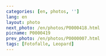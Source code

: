 ```yaml
---
categories: [en, photos, '']
lang: en
layout: photo
next_photo: /en/photos/P0000418.html
picname: P0000419
prev_photo: /en/photos/P0000007.html
tags: [Fotofalle, Leopard]
---
```

